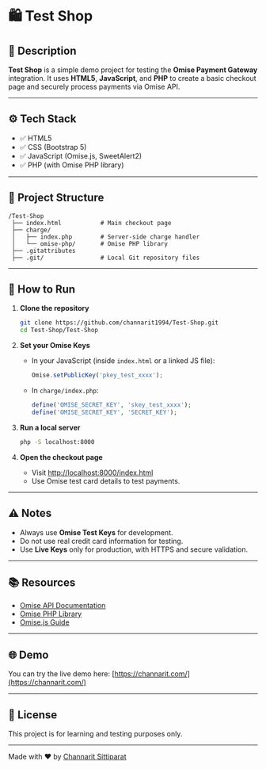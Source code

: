 # 🛍️ Test Shop

## 📄 Description
**Test Shop** is a simple demo project for testing the **Omise Payment Gateway** integration.
It uses **HTML5**, **JavaScript**, and **PHP** to create a basic checkout page and securely process payments via Omise API.

---

## ⚙️ Tech Stack
- ✅ HTML5
- ✅ CSS (Bootstrap 5)
- ✅ JavaScript (Omise.js, SweetAlert2)
- ✅ PHP (with Omise PHP library)

---

## 📂 Project Structure

```
/Test-Shop
 ├── index.html           # Main checkout page
 ├── charge/
 │   ├── index.php        # Server-side charge handler
 │   └── omise-php/       # Omise PHP library
 ├── .gitattributes
 ├── .git/                # Local Git repository files
```

---

## 🚀 How to Run

1. **Clone the repository**
   ```bash
   git clone https://github.com/channarit1994/Test-Shop.git
   cd Test-Shop/Test-Shop
   ```

2. **Set your Omise Keys**
   - In your JavaScript (inside `index.html` or a linked JS file):
     ```javascript
     Omise.setPublicKey('pkey_test_xxxx');
     ```
   - In `charge/index.php`:
     ```php
     define('OMISE_SECRET_KEY', 'skey_test_xxxx');
     define('OMISE_SECRET_KEY', 'SECRET_KEY');
     ```

3. **Run a local server**
   ```bash
   php -S localhost:8000
   ```

4. **Open the checkout page**
   - Visit [http://localhost:8000/index.html](http://localhost:8000/index.html)
   - Use Omise test card details to test payments.

---

## ⚠️ Notes

- Always use **Omise Test Keys** for development.
- Do not use real credit card information for testing.
- Use **Live Keys** only for production, with HTTPS and secure validation.

---

## 📚 Resources

- [Omise API Documentation](https://docs.omise.co)
- [Omise PHP Library](https://github.com/omise/omise-php)
- [Omise.js Guide](https://docs.omise.co/omise-js/)

---

## 🌐 Demo

You can try the live demo here: [https://channarit.com/](https://channarit.com/)

---

## 📜 License

This project is for learning and testing purposes only.

---

Made with ❤️ by [Channarit Sittiparat](https://github.com/channarit1994)
